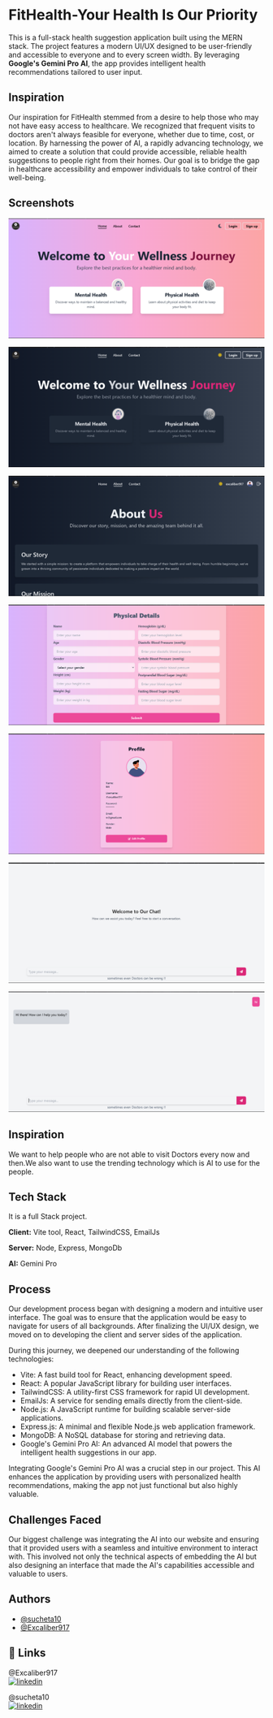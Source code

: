 # FitHealth-Your Health Is Our Priority

This is a full-stack health suggestion application built using the MERN stack. The project features a modern UI/UX designed to be user-friendly and accessible to everyone and to every screen width. By leveraging **Google's Gemini Pro AI**, the app provides intelligent health recommendations tailored to user input.
## Inspiration
Our inspiration for FitHealth stemmed from a desire to help those who may not have easy access to healthcare. We recognized that frequent visits to doctors aren't always feasible for everyone, whether due to time, cost, or location. By harnessing the power of AI, a rapidly advancing technology, we aimed to create a solution that could provide accessible, reliable health suggestions to people right from their homes. Our goal is to bridge the gap in healthcare accessibility and empower individuals to take control of their well-being.
## Screenshots

![App Screenshot](./screenshots/Screenshot%202024-08-30%20012200.png)

![App Screenshot](./screenshots/Screenshot%202024-08-30%20012031.png)

![App Screenshot](./screenshots/Screenshot%202024-08-30%20012824.png)

![App Screenshot](./screenshots/Screenshot%202024-08-30%20012324.png)

![App Screenshot](./screenshots/Screenshot%202024-08-30%20012629.png)

![App Screenshot](./screenshots/Screenshot%202024-08-30%20012708.png)

![App Screenshot](./screenshots/Screenshot%202024-08-30%20012759.png)



## Inspiration

We want to help people who are not able to visit Doctors every now and then.We also want to use the trending technology which is AI to use for the people.


## Tech Stack
It is a full Stack project.

**Client:** Vite tool, React, TailwindCSS, EmailJs

**Server:** Node, Express, MongoDb

**AI:** Gemini Pro 

## Process

Our development process began with designing a modern and intuitive user interface. The goal was to ensure that the application would be easy to navigate for users of all backgrounds. After finalizing the UI/UX design, we moved on to developing the client and server sides of the application.

During this journey, we deepened our understanding of the following technologies:

* Vite: A fast build tool for React, enhancing development speed.
* React: A popular JavaScript library for building user interfaces.
* TailwindCSS: A utility-first CSS framework for rapid UI development.
* EmailJs: A service for sending emails directly from the client-side.
* Node.js: A JavaScript runtime for building scalable server-side applications.
* Express.js: A minimal and flexible Node.js web application framework.
* MongoDB: A NoSQL database for storing and retrieving data.
* Google's Gemini Pro AI: An advanced AI model that powers the intelligent health suggestions in our app.

Integrating Google's Gemini Pro AI was a crucial step in our project. This AI enhances the application by providing users with personalized health recommendations, making the app not just functional but also highly valuable.


## Challenges Faced

Our biggest challenge was integrating the AI into our website and ensuring that it provided users with a seamless and intuitive environment to interact with. This involved not only the technical aspects of embedding the AI but also designing an interface that made the AI's capabilities accessible and valuable to users.


## Authors

- [@sucheta10](https://github.com/sucheta10)
- [@Excaliber917](https://github.com/Excaliber917)



## 🔗 Links
@Excaliber917   
[![linkedin](https://img.shields.io/badge/linkedin-0A66C2?style=for-the-badge&logo=linkedin&logoColor=white)](https://www.linkedin.com/in/dhrubajyoti-ghosh-71b0a4271/) 
  
@sucheta10  
[![linkedin](https://img.shields.io/badge/linkedin-0A66C2?style=for-the-badge&logo=linkedin&logoColor=white)](https://www.linkedin.com/in/sucheta-mandal-ba4b7b202/)  
